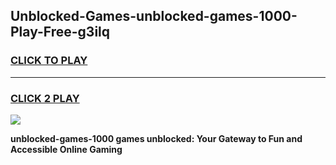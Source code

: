 
## Unblocked-Games-unblocked-games-1000-Play-Free-g3ilq
<h3>
<a href="https://premium76.site?title=unblocked-games-1000&ref=21A">CLICK TO PLAY</a></h3>
<hr>

<h3>
<a href="https://premium76.site?title=unblocked-games-1000&ref=21A">CLICK 2 PLAY</a>
  
</h3>

<a href="https://premium76.site?title=unblocked-games-1000&ref=21A"><img src="https://clearcache.store/games.png"></a>


**unblocked-games-1000 games unblocked: Your Gateway to Fun and Accessible Online Gaming**

